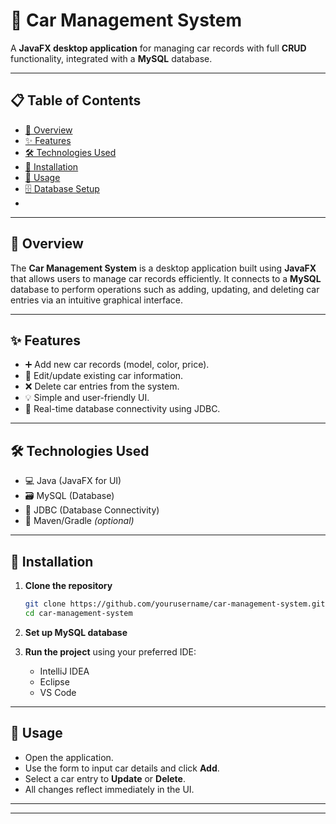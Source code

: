# 🚗 Car Management System

A **JavaFX desktop application** for managing car records with full **CRUD** functionality, integrated with a **MySQL** database.

---

## 📋 Table of Contents

- [📖 Overview](#-overview)  
- [✨ Features](#-features)  
- [🛠️ Technologies Used](#-technologies-used)  
- [💾 Installation](#-installation)  
- [🚀 Usage](#-usage)  
- [🗄️ Database Setup](#-database-setup)  
-
---

## 📖 Overview

The **Car Management System** is a desktop application built using **JavaFX** that allows users to manage car records efficiently. It connects to a **MySQL** database to perform operations such as adding, updating, and deleting car entries via an intuitive graphical interface.

---

## ✨ Features

- ➕ Add new car records (model, color, price).  
- 📝 Edit/update existing car information.  
- ❌ Delete car entries from the system.  
- 💡 Simple and user-friendly UI.  
- 🔗 Real-time database connectivity using JDBC.

---

## 🛠️ Technologies Used

- 💻 Java (JavaFX for UI)  
- 🗃️ MySQL (Database)  
- 🔌 JDBC (Database Connectivity)  
- 🧰 Maven/Gradle *(optional)*  

---

## 💾 Installation

1. **Clone the repository**  
   ```bash
   git clone https://github.com/yourusername/car-management-system.git
   cd car-management-system
   ```

2. **Set up MySQL database**

3. **Run the project** using your preferred IDE:
   - IntelliJ IDEA  
   - Eclipse  
   - VS Code  

---

## 🚀 Usage

- Open the application.  
- Use the form to input car details and click **Add**.  
- Select a car entry to **Update** or **Delete**.  
- All changes reflect immediately in the UI.

---




---

